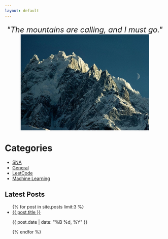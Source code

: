 ```yaml
---
layout: default
---
```

<div style="text-align: center; margin-top: 20px; font-size: 24px; font-style: italic;">
    "The mountains are calling, and I must go."
</div>

<img src="/assets/images/mountains.webp" alt="Banner Image" style="width: 80%; height: auto; margin: 0 auto; display: block;"/>

<div>
    <h1>Categories</h1>
    <ul>
        <li><a href="/categories/sna">SNA</a></li>
        <li><a href="/categories/general">General</a></li>
        <li><a href="/categories/leetcode">LeetCode</a></li>
        <li><a href="/categories/machinelearning">Machine Learning</a></li>
    </ul>
</div>

<div>
    <h2>Latest Posts</h2>
    <ul>
        {% for post in site.posts limit:3 %}
        <li>
            <a href="{{ post.url }}">{{ post.title }}</a>
            <p>{{ post.date | date: "%B %d, %Y" }}</p>
        </li>
        {% endfor %}
    </ul>
</div>
